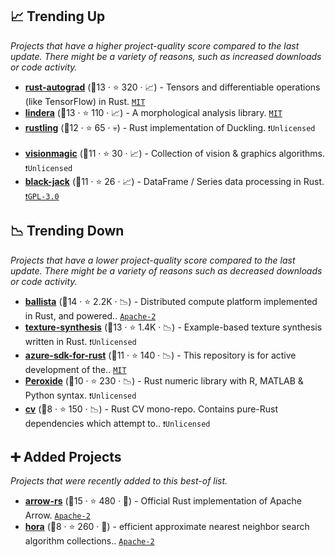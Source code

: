 ## 📈 Trending Up

_Projects that have a higher project-quality score compared to the last update. There might be a variety of reasons, such as increased downloads or code activity._

- <b><a href="https://github.com/raskr/rust-autograd">rust-autograd</a></b> (🥈13 ·  ⭐ 320 · 📈) - Tensors and differentiable operations (like TensorFlow) in Rust. <code><a href="http://bit.ly/34MBwT8">MIT</a></code>
- <b><a href="https://github.com/lindera-morphology/lindera">lindera</a></b> (🥇13 ·  ⭐ 110 · 📈) - A morphological analysis library. <code><a href="http://bit.ly/34MBwT8">MIT</a></code>
- <b><a href="https://github.com/snipsco/rustling">rustling</a></b> (🥈12 ·  ⭐ 65 · 💀) - Rust implementation of Duckling. <code>❗Unlicensed</code> <code><img src="🎁" style="display:inline;" width="13" height="13"></code>
- <b><a href="https://github.com/visioncortex/visionmagic">visionmagic</a></b> (🥉11 ·  ⭐ 30 · 📈) - Collection of vision & graphics algorithms. <code>❗Unlicensed</code>
- <b><a href="https://github.com/milesgranger/black-jack">black-jack</a></b> (🥈11 ·  ⭐ 26 · 📈) - DataFrame / Series data processing in Rust. <code><a href="http://bit.ly/2M0xdwT">❗️GPL-3.0</a></code>

## 📉 Trending Down

_Projects that have a lower project-quality score compared to the last update. There might be a variety of reasons such as decreased downloads or code activity._

- <b><a href="https://github.com/ballista-compute/ballista">ballista</a></b> (🥈14 ·  ⭐ 2.2K · 📉) - Distributed compute platform implemented in Rust, and powered.. <code><a href="http://bit.ly/3nYMfla">Apache-2</a></code>
- <b><a href="https://github.com/EmbarkStudios/texture-synthesis">texture-synthesis</a></b> (🥈13 ·  ⭐ 1.4K · 📉) - Example-based texture synthesis written in Rust. <code>❗Unlicensed</code>
- <b><a href="https://github.com/Azure/azure-sdk-for-rust">azure-sdk-for-rust</a></b> (🥈11 ·  ⭐ 140 · 📉) - This repository is for active development of the.. <code><a href="http://bit.ly/34MBwT8">MIT</a></code> <code><img src="🎁" style="display:inline;" width="13" height="13"></code>
- <b><a href="https://github.com/Axect/Peroxide">Peroxide</a></b> (🥉10 ·  ⭐ 230 · 📉) - Rust numeric library with R, MATLAB & Python syntax. <code>❗Unlicensed</code>
- <b><a href="https://github.com/rust-cv/cv">cv</a></b> (🥉8 ·  ⭐ 150 · 📉) - Rust CV mono-repo. Contains pure-Rust dependencies which attempt to.. <code>❗Unlicensed</code>

## ➕ Added Projects

_Projects that were recently added to this best-of list._

- <b><a href="https://github.com/apache/arrow-rs">arrow-rs</a></b> (🥈15 ·  ⭐ 480 · 🐣) - Official Rust implementation of Apache Arrow. <code><a href="http://bit.ly/3nYMfla">Apache-2</a></code>
- <b><a href="https://github.com/hora-search/hora">hora</a></b> (🥉8 ·  ⭐ 260 · 🐣) - efficient approximate nearest neighbor search algorithm collections.. <code><a href="http://bit.ly/3nYMfla">Apache-2</a></code>

